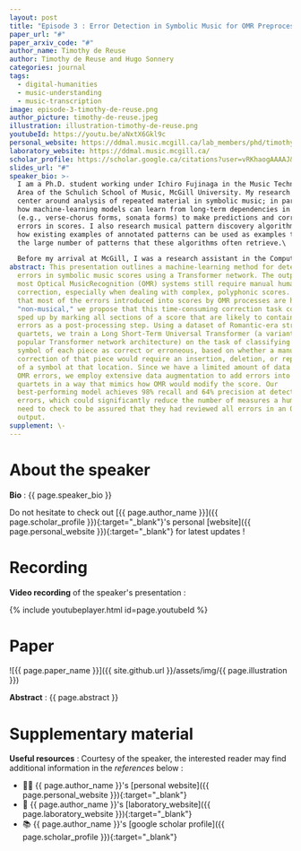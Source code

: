 ```yaml
---
layout: post
title: "Episode 3 : Error Detection in Symbolic Music for OMR Preprocessing"
paper_url: "#"
paper_arxiv_code: "#"
author_name: Timothy de Reuse
author: Timothy de Reuse and Hugo Sonnery
categories: journal
tags:
  - digital-humanities
  - music-understanding
  - music-transcription
image: episode-3-timothy-de-reuse.png
author_picture: timothy-de-reuse.jpeg
illustration: illustration-timothy-de-reuse.png
youtubeId: https://youtu.be/aNxtX6Gkl9c
personal_website: https://ddmal.music.mcgill.ca/lab_members/phd/timothy_dereuse/
laboratory_website: https://ddmal.music.mcgill.ca/
scholar_profile: https://scholar.google.ca/citations?user=vRKhaogAAAAJ&hl=en
slides_url: "#"
speaker_bio: >-
  I am a Ph.D. student working under Ichiro Fujinaga in the Music Technology
  Area of the Schulich School of Music, McGill University. My research interests
  center around analysis of repeated material in symbolic music; in particular,
  how machine-learning models can learn from long-term dependencies in music
  (e.g., verse-chorus forms, sonata forms) to make predictions and correct
  errors in scores. I also research musical pattern discovery algorithms, and
  how existing examples of annotated patterns can be used as examples to filter
  the large number of patterns that these algorithms often retrieve.\

  Before my arrival at McGill, I was a research assistant in the Computational Epidemiology Research Laboratory at the University of North Texas, where I investigated models of traffic flow in disaster response scenarios.
abstract: This presentation outlines a machine-learning method for detecting
  errors in symbolic music scores using a Transformer network. The outputs of
  most Optical MusicRecognition (OMR) systems still require manual human
  correction, especially when dealing with complex, polyphonic scores. Given
  that most of the errors introduced into scores by OMR processes are highly
  "non-musical," we propose that this time-consuming correction task could be
  sped up by marking all sections of a score that are likely to contain OMR
  errors as a post-processing step. Using a dataset of Romantic-era string
  quartets, we train a Long Short-Term Universal Transformer (a variant of the
  popular Transformer network architecture) on the task of classifying each
  symbol of each piece as correct or erroneous, based on whether a manual
  correction of that piece would require an insertion, deletion, or replacement
  of a symbol at that location. Since we have a limited amount of data with real
  OMR errors, we employ extensive data augmentation to add errors into string
  quartets in a way that mimics how OMR would modify the score. Our
  best-performing model achieves 98% recall and 64% precision at detecting
  errors, which could significantly reduce the number of measures a human would
  need to check to be assured that they had reviewed all errors in an OMR
  output.
supplement: \-
---
```



# About the speaker

**Bio** : {{ page.speaker_bio }}

Do not hesitate to check out [{{ page.author_name }}]({{ page.scholar_profile }}){:target="_blank"}'s personal [website]({{ page.personal_website }}){:target="_blank"} for latest updates !


# Recording


**Video recording** of the speaker's presentation :

{% include youtubeplayer.html id=page.youtubeId %}



# Paper

![{{ page.paper_name }}]({{ site.github.url }}/assets/img/{{ page.illustration }})

**Abstract** : {{ page.abstract }}



# Supplementary material

**Useful resources** : Courtesy of the speaker, the interested reader may find additional information in the *references* below :
* 🧑‍🔬 {{ page.author_name }}'s [personal website]({{ page.personal_website }}){:target="_blank"}
* 🏫 {{ page.author_name }}'s [laboratory_website]({{ page.laboratory_website }}){:target="_blank"}
* 📚 {{ page.author_name }}'s [google scholar profile]({{ page.scholar_profile }}){:target="_blank"}